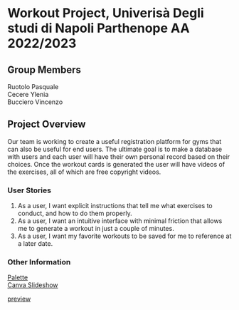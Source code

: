 # Workout Project, Univerisà Degli studi di Napoli Parthenope AA 2022/2023

## Group Members

Ruotolo Pasquale<br />
Cecere Ylenia<br />
Bucciero Vincenzo<br />

## Project Overview

Our team is working to create a useful registration platform for gyms that can also be useful for end users. The ultimate goal is to make a database with users and each user will have their own personal record based on their choices. Once the workout cards is generated the user will have videos of the exercises, all of which are free copyright videos.

### User Stories

1. As a user, I want explicit instructions that tell me what exercises to conduct, and how to do them properly.
2. As a user, I want an intuitive interface with minimal friction that allows me to generate a workout in just a couple of minutes.
3. As a user, I want my favorite workouts to be saved for me to reference at a later date.

### Other Information
[Palette](https://coolors.co/palette/fc328a-ffffff-000000) <br />
[Canva Slideshow](https://www.canva.com/design/DAFRWle3S-Q/7Cd6Np_zPbcCDcuqqesL1Q/view?utm_content=DAFRWle3S-Q&utm_campaign=designshare&utm_medium=link2&utm_source=sharebutton)


[preview](https://just-ipavon.github.io/Tech-web/)
